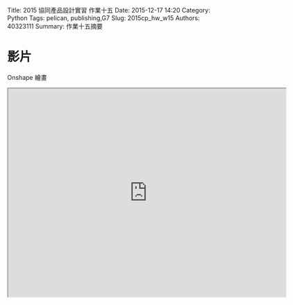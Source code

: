 Title: 2015 協同產品設計實習 作業十五
Date: 2015-12-17 14:20
Category: Python
Tags: pelican, publishing,G7
Slug: 2015cp_hw_w15
Authors: 40323111
Summary: 作業十五摘要


影片
============

Onshape 繪畫



<iframe src="https://drive.google.com/a/gm.nfu.edu.tw/file/d/0B1Z8Jlqj5NqBS2xUbWVybGxfTUE/preview" width="640" height="480"></iframe>

